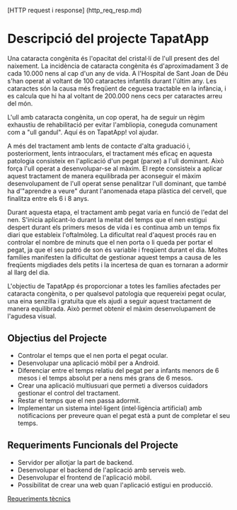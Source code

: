 [HTTP request i response] (http_req_resp.md)
# Descripció del projecte TapatApp
Una cataracta congènita és l'opacitat del cristal·lí de l'ull present des del naixement. La incidència de cataracta congènita és d'aproximadament 3 de cada 10.000 nens al cap d'un any de vida. A l'Hospital de Sant Joan de Déu s'han operat al voltant de 100 cataractes infantils durant l'últim any. Les cataractes són la causa més freqüent de ceguesa tractable en la infància, i es calcula que hi ha al voltant de 200.000 nens cecs per cataractes arreu del món.

L'ull amb cataracta congènita, un cop operat, ha de seguir un règim exhaustiu de rehabilitació per evitar l'ambliopia, coneguda comunament com a "ull gandul". Aquí és on TapatApp! vol ajudar.

A més del tractament amb lents de contacte d'alta graduació i, posteriorment, lents intraoculars, el tractament més eficaç en aquesta patologia consisteix en l'aplicació d'un pegat (parxe) a l'ull dominant. Això força l'ull operat a desenvolupar-se al màxim. El repte consisteix a aplicar aquest tractament de manera equilibrada per aconseguir el màxim desenvolupament de l'ull operat sense penalitzar l'ull dominant, que també ha d'"aprendre a veure" durant l'anomenada etapa plàstica del cervell, que finalitza entre els 6 i 8 anys.

Durant aquesta etapa, el tractament amb pegat varia en funció de l'edat del nen. S'inicia aplicant-lo durant la meitat del temps que el nen estigui despert durant els primers mesos de vida i es continua amb un temps fix diari que estableix l'oftalmòleg. La dificultat real d'aquest procés rau en controlar el nombre de minuts que el nen porta o li queda per portar el pegat, ja que el seu patró de son és variable i freqüent durant el dia. Moltes famílies manifesten la dificultat de gestionar aquest temps a causa de les freqüents migdiades dels petits i la incertesa de quan es tornaran a adormir al llarg del dia.

L'objectiu de TapatApp és proporcionar a totes les famílies afectades per cataracta congènita, o per qualsevol patologia que requereixi pegat ocular, una eina senzilla i gratuïta que els ajudi a seguir aquest tractament de manera equilibrada. Això permet obtenir el màxim desenvolupament de l'agudesa visual.

## Objectius del Projecte
- Controlar el temps que el nen porta el pegat ocular.
- Desenvolupar una aplicació mòbil per a Android.
- Diferenciar entre el temps relatiu del pegat per a infants menors de 6 mesos i el temps absolut per a nens més grans de 6 mesos.
- Crear una aplicació multiusuari que permeti a diversos cuidadors gestionar el control del tractament.
- Restar el temps que el nen passa adormit.
- Implementar un sistema intel·ligent (intel·ligència artificial) amb notificacions per preveure quan el pegat està a punt de completar el seu temps.

## Requeriments Funcionals del Projecte
- Servidor per allotjar la part de backend.
- Desenvolupar el backend de l'aplicació amb serveis web.
- Desenvolupar el frontend de l'aplicació mòbil.
- Possibilitat de crear una web quan l'aplicació estigui en producció.

[Requeriments tècnics](requeriment_tec.md)